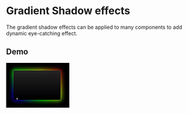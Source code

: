 # Gradient Shadow effects

The gradient shadow effects can be applied to many components to add dynamic eye-catching effect.

## Demo

![demo of this](/img/gradient-shadow.gif)
